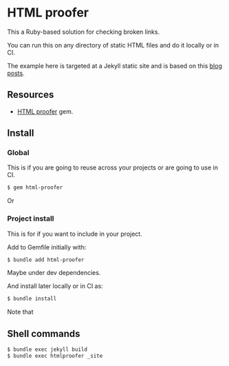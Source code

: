 # HTML proofer

This a Ruby-based solution for checking broken links.

You can run this on any directory of static HTML files and do it locally or in CI.

The example here is targeted at a Jekyll static site and is based on this [blog posts](https://clementbm.github.io/github%20action/jekyll/link%20checking/2020/05/31/automatically-validate-links-on-jekyll-website.html).


## Resources

- [HTML proofer](https://github.com/gjtorikian/html-proofer) gem.


## Install

### Global 

This is if you are going to reuse across your projects or are going to use in CI.
```sh
$ gem html-proofer
```

Or

### Project install

This is for if you want to include in your project.

Add to Gemfile initially with:

```sh
$ bundle add html-proofer
```

Maybe under dev dependencies.

And install later locally or in CI as:

```sh
$ bundle install
```

Note that 


## Shell commands 

```sh
$ bundle exec jekyll build
$ bundle exec htmlproofer _site
```

